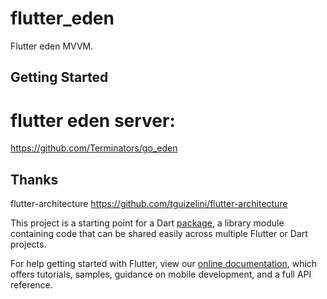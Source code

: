 # flutter_eden

Flutter eden MVVM.

## Getting Started



# flutter eden server:

https://github.com/Terminators/go_eden

## Thanks

flutter-architecture
https://github.com/tguizelini/flutter-architecture

This project is a starting point for a Dart
[package](https://flutter.dev/developing-packages/),
a library module containing code that can be shared easily across
multiple Flutter or Dart projects.

For help getting started with Flutter, view our 
[online documentation](https://flutter.dev/docs), which offers tutorials, 
samples, guidance on mobile development, and a full API reference.
